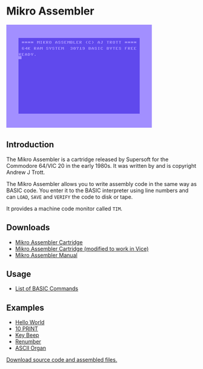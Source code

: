 
# Mikro Assembler

![Mikro Assembler](images/mikro-assembler-start.png)


## Introduction

The Mikro Assembler is a cartridge released by Supersoft for the Commodore 64/VIC 20 in the early 1980s. It was written by and is copyright Andrew J Trott.

The Mikro Assembler allows you to write assembly code in the same way as BASIC code. You enter it to the BASIC interpreter using line numbers and can `LOAD`, `SAVE` and `VERIFY` the code to disk or tape.

It provides a machine code monitor called `TIM`.


## Downloads
* [Mikro Assembler Cartridge](downloads/cartridges/Mikro%20Assembler.crt)
* [Mikro Assembler Cartridge (modified to work in Vice)](downloads/cartridges/Mikro%20Assembler%20[vice].crt)
* [Mikro Assembler Manual](downloads/Mikro%20Assembler%20Manual.pdf)


## Usage

* [List of BASIC Commands](Basic%20Commands.md)


## Examples

* [Hello World](examples/helloworld.md)
* [10 PRINT](examples/10PRINT.md)
* [Key Beep](examples/keybeep.md)
* [Renumber](examples/renumber.md)
* [ASCII Organ](examples/asciiorgan.md)

[Download source code and assembled files.](examples/examples.d64)
